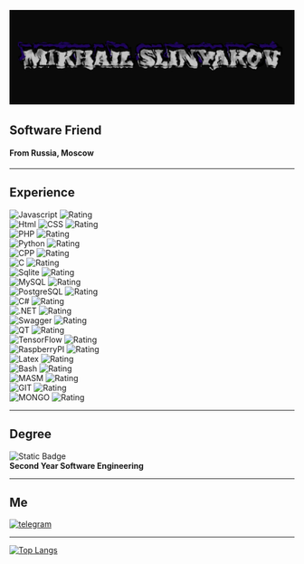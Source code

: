 [![Header](https://github.com/Slindess/Slindess/blob/main/assets/MS.png?raw=true)](https://vk.com/mikhailslinyakov)

## Software Friend
#### From Russia, Moscow
---
## Experience</br>
![Javascript](https://img.shields.io/badge/-JAVASCRIPT\(Vanilla\)-000000?style=for-the-badge&logo=javascript)
![Rating](https://img.shields.io/badge/★★★☆☆-yellow?style=for-the-badge)  
![Html](https://img.shields.io/badge/-Html-000000?style=for-the-badge&logo=HTML5&logoColor=FF7800)
![CSS](https://img.shields.io/badge/-CSS-000000?style=for-the-badge&logo=css3&logoColor=0042FF)
![Rating](https://img.shields.io/badge/★★★☆☆-yellow?style=for-the-badge)  
![PHP](https://img.shields.io/badge/-PHP-000000?style=for-the-badge&logo=php&logoColor=A6B0E9)
![Rating](https://img.shields.io/badge/★★★☆☆-yellow?style=for-the-badge)  
![Python](https://img.shields.io/badge/-Python-000000?style=for-the-badge&logo=python&logoColor=FF0078)
![Rating](https://img.shields.io/badge/★★★★☆-yellow?style=for-the-badge)  
![CPP](https://img.shields.io/badge/-C++-000000?style=for-the-badge&logo=c%2b%2b&logoColor=3900FF)
![Rating](https://img.shields.io/badge/★★★★☆-yellow?style=for-the-badge)  
![C](https://img.shields.io/badge/-C-000000?style=for-the-badge&logo=c&logoColor=FFF700)
![Rating](https://img.shields.io/badge/★★★★☆-yellow?style=for-the-badge)  
![Sqlite](https://img.shields.io/badge/-Sqlite-000000?style=for-the-badge&logo=%53%51%4c%69%74%65&logoColor=3900FF)
![Rating](https://img.shields.io/badge/★★★☆☆-yellow?style=for-the-badge)  
![MySQL](https://img.shields.io/badge/-MySQL-000000?style=for-the-badge&logo=mysql&logoColor=6BC7F2)
![Rating](https://img.shields.io/badge/★★★☆☆-yellow?style=for-the-badge)  
![PostgreSQL](https://img.shields.io/badge/-PostgreSQL-000000?style=for-the-badge&logo=postgresql&logoColor=578BBD)
![Rating](https://img.shields.io/badge/★★★☆☆-yellow?style=for-the-badge)  
![C#](https://img.shields.io/badge/-CSharp-000000?style=for-the-badge&logo=csharp&logoColor=8224ED)
![Rating](https://img.shields.io/badge/★★★☆☆-yellow?style=for-the-badge)  
![.NET](https://img.shields.io/badge/-.NET&ASP-000000?style=for-the-badge&logo=dotnet&logoColor=FA059C)
![Rating](https://img.shields.io/badge/★★☆☆☆-yellow?style=for-the-badge)  
![Swagger](https://img.shields.io/badge/-SWAGGER&OPENAPI-000000?style=for-the-badge&logo=swagger&logoColor=4AA62B)
![Rating](https://img.shields.io/badge/★★☆☆☆-yellow?style=for-the-badge)  
![QT](https://img.shields.io/badge/-QT-000000?style=for-the-badge&logo=qt&logoColor=0CF78E)
![Rating](https://img.shields.io/badge/★★★☆☆-yellow?style=for-the-badge)  
![TensorFlow](https://img.shields.io/badge/-TensorFlow-000000?style=for-the-badge&logo=tensorflow&logoColor=FFBB00)
![Rating](https://img.shields.io/badge/★☆☆☆☆-yellow?style=for-the-badge)  
![RaspberryPI](https://img.shields.io/badge/-RaspberryPI-000000?style=for-the-badge&logo=raspberrypi&logoColor=FF005D)
![Rating](https://img.shields.io/badge/★☆☆☆☆-yellow?style=for-the-badge)  
![Latex](https://img.shields.io/badge/-Latex-000000?style=for-the-badge&logo=latex&logoColor=A9D4A7)
![Rating](https://img.shields.io/badge/★★☆☆☆-yellow?style=for-the-badge)  
![Bash](https://img.shields.io/badge/-Bash-000000?style=for-the-badge&logo=gnubash&logoColor=A7B6D4)
![Rating](https://img.shields.io/badge/★★★☆☆-yellow?style=for-the-badge)  
![MASM](https://img.shields.io/badge/-MASM-000000?style=for-the-badge&logo=pastebin&logoColor=E1FAC5)
![Rating](https://img.shields.io/badge/★☆☆☆☆-yellow?style=for-the-badge)  
![GIT](https://img.shields.io/badge/-GIT-000000?style=for-the-badge&logo=git&logoColor=F26038)
![Rating](https://img.shields.io/badge/★★☆☆☆-yellow?style=for-the-badge)  
![MONGO](https://img.shields.io/badge/-MONGO-000000?style=for-the-badge&logo=mongodb&logoColor=2F9E58)
![Rating](https://img.shields.io/badge/★★☆☆☆-yellow?style=for-the-badge)  

---
## Degree</br>
![Static Badge](https://img.shields.io/badge/-BMSTU-000000?style=for-the-badge&logo=aeroflot&logoColor=FFFFFF)  
<b>Second Year Software Engineering</b>

---
## Me</br>
[![telegram](https://img.shields.io/badge/-telegram-000000?style=for-the-badge&logo=telegram&logoColor=FFFE00)](https://t.me/MikhailSlinyakov)

---

[![Top Langs](https://github-readme-stats.vercel.app/api/top-langs/?username=slindess&exclude_repo=Slindess.github.io&theme=highcontrast)](https://github.com/anuraghazra/github-readme-stats)
